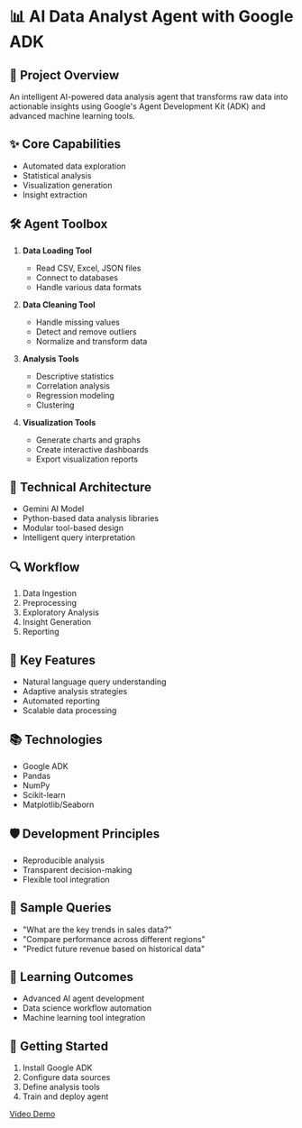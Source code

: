 # 📊 AI Data Analyst Agent with Google ADK

## 🎯 Project Overview
An intelligent AI-powered data analysis agent that transforms raw data into actionable insights using Google's Agent Development Kit (ADK) and advanced machine learning tools.

## ✨ Core Capabilities
- Automated data exploration
- Statistical analysis
- Visualization generation
- Insight extraction

## 🛠️ Agent Toolbox
1. **Data Loading Tool**
   - Read CSV, Excel, JSON files
   - Connect to databases
   - Handle various data formats

2. **Data Cleaning Tool**
   - Handle missing values
   - Detect and remove outliers
   - Normalize and transform data

3. **Analysis Tools**
   - Descriptive statistics
   - Correlation analysis
   - Regression modeling
   - Clustering

4. **Visualization Tools**
   - Generate charts and graphs
   - Create interactive dashboards
   - Export visualization reports

## 🧠 Technical Architecture
- Gemini AI Model
- Python-based data analysis libraries
- Modular tool-based design
- Intelligent query interpretation

## 🔍 Workflow
1. Data Ingestion
2. Preprocessing
3. Exploratory Analysis
4. Insight Generation
5. Reporting

## 🚀 Key Features
- Natural language query understanding
- Adaptive analysis strategies
- Automated reporting
- Scalable data processing

## 📚 Technologies
- Google ADK
- Pandas
- NumPy
- Scikit-learn
- Matplotlib/Seaborn

## 🛡️ Development Principles
- Reproducible analysis
- Transparent decision-making
- Flexible tool integration

## 📝 Sample Queries
- "What are the key trends in sales data?"
- "Compare performance across different regions"
- "Predict future revenue based on historical data"

## 🔬 Learning Outcomes
- Advanced AI agent development
- Data science workflow automation
- Machine learning tool integration

## 🚦 Getting Started
1. Install Google ADK
2. Configure data sources
3. Define analysis tools
4. Train and deploy agent

[Video Demo](https://youtu.be/NXJAkGPFiuw)